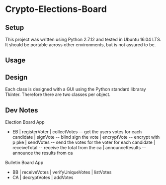 # Crypto-Elections-Board

## Setup
This project was written using Python 2.7.12 and tested in Ubuntu 16.04 LTS. It should be portable across other environments, but is not assured to be.

## Usage


## Design
Each class is designed with a GUI using the Python standard libraray Tkinter. Therefore there are two classes per object.

## Dev Notes
Election Board App
- EB 
| registerVoter
| collectVotes -- get the users votes for each candidate
| signVote -- blind sign the vote
| encryptVote -- encrypt with p pke
| sendVotes -- send the votes for the voter for each candidate
| receiveTotal -- receive the total from the ca
| announceResults -- announce the results from ca

Bulletin Board App
- BB
| receiveVotes
| verifyUniqueVotes
| listVotes
- CA
| decryptVotes
| addVotes